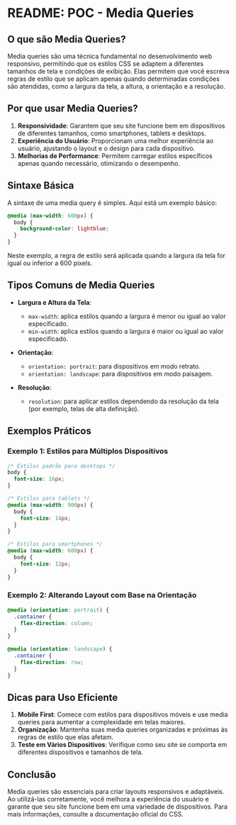 # README: POC - Media Queries

## O que são Media Queries?

Media queries são uma técnica fundamental no desenvolvimento web responsivo, permitindo que os estilos CSS se adaptem a diferentes tamanhos de tela e condições de exibição. Elas permitem que você escreva regras de estilo que se aplicam apenas quando determinadas condições são atendidas, como a largura da tela, a altura, a orientação e a resolução.

## Por que usar Media Queries?

1. **Responsividade**: Garantem que seu site funcione bem em dispositivos de diferentes tamanhos, como smartphones, tablets e desktops.
2. **Experiência do Usuário**: Proporcionam uma melhor experiência ao usuário, ajustando o layout e o design para cada dispositivo.
3. **Melhorias de Performance**: Permitem carregar estilos específicos apenas quando necessário, otimizando o desempenho.

## Sintaxe Básica

A sintaxe de uma media query é simples. Aqui está um exemplo básico:

```css
@media (max-width: 600px) {
  body {
    background-color: lightblue;
  }
}
```

Neste exemplo, a regra de estilo será aplicada quando a largura da tela for igual ou inferior a 600 pixels.

## Tipos Comuns de Media Queries

- **Largura e Altura da Tela**:
  - `max-width`: aplica estilos quando a largura é menor ou igual ao valor especificado.
  - `min-width`: aplica estilos quando a largura é maior ou igual ao valor especificado.

- **Orientação**:
  - `orientation: portrait`: para dispositivos em modo retrato.
  - `orientation: landscape`: para dispositivos em modo paisagem.

- **Resolução**:
  - `resolution`: para aplicar estilos dependendo da resolução da tela (por exemplo, telas de alta definição).

## Exemplos Práticos

### Exemplo 1: Estilos para Múltiplos Dispositivos

```css
/* Estilos padrão para desktops */
body {
  font-size: 16px;
}

/* Estilos para tablets */
@media (max-width: 900px) {
  body {
    font-size: 14px;
  }
}

/* Estilos para smartphones */
@media (max-width: 600px) {
  body {
    font-size: 12px;
  }
}
```

### Exemplo 2: Alterando Layout com Base na Orientação

```css
@media (orientation: portrait) {
  .container {
    flex-direction: column;
  }
}

@media (orientation: landscape) {
  .container {
    flex-direction: row;
  }
}
```

## Dicas para Uso Eficiente

1. **Mobile First**: Comece com estilos para dispositivos móveis e use media queries para aumentar a complexidade em telas maiores.
2. **Organização**: Mantenha suas media queries organizadas e próximas às regras de estilo que elas afetam.
3. **Teste em Vários Dispositivos**: Verifique como seu site se comporta em diferentes dispositivos e tamanhos de tela.

## Conclusão

Media queries são essenciais para criar layouts responsivos e adaptáveis. Ao utilizá-las corretamente, você melhora a experiência do usuário e garante que seu site funcione bem em uma variedade de dispositivos. Para mais informações, consulte a documentação oficial do CSS.
